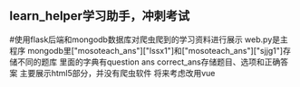 ## learn_helper学习助手，冲刺考试
#使用flask后端和mongodb数据库对爬虫爬到的学习资料进行展示
web.py是主程序
mongodb里["mosoteach_ans"]["lssx1"]和["mosoteach_ans"]["sjjg1"]存储不同的题库
里面的字典有question ans correct_ans存储题目、选项和正确答案
主要展示html5部分，并没有爬虫软件
将来考虑改用vue
